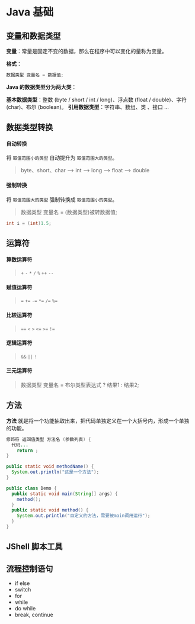 # Java 基础

## 变量和数据类型

**变量**：常量是固定不变的数据，那么在程序中可以变化的量称为变量。

**格式**：

```java
数据类型 变量名 = 数据值;
```

**Java 的数据类型分为两大类**：

**基本数据类型**：整数 (byte / short / int / long)、浮点数 (float / double)、字符 (char)、布尔 (boolean)。 
**引用数据类型**：字符串、数组、类 、接口 ...



## 数据类型转换

#### 自动转换

将 `取值范围小的类型` 自动提升为 `取值范围大的类型`。

> byte、short、char --> int --> long --> float --> double

#### 强制转换

将 `取值范围大的类型` 强制转换成 `取值范围小的类型`。

> 数据类型 变量名 =  (数据类型)被转数据值;

```java
int i = (int)1.5;
```



## 运算符

#### 算数运算符

> `+`  `-`  `*`  `/`  `%`  `++`  `--`

#### 赋值运算符

> `=`  `+=`  `-=`  `*=`  `/=`  `%=`

#### 比较运算符

> `==`  `<`  `>`  `<=`  `>=`  `!=` 

#### 逻辑运算符

> `&&`  `||`  `!`

#### 三元运算符

> 数据类型 变量名 = 布尔类型表达式 ? 结果1 : 结果2;



## 方法

**方法** 就是将一个功能抽取出来，把代码单独定义在一个大括号内，形成一个单独的功能。

```java
修饰符 返回值类型 方法名 (参数列表) {
  代码...
	return ;
}
```

```java
public static void methodName() {
  System.out.println("这是一个方法");
}
```

```java
public class Demo {
  public static void main(String[] args) {
    method();
  }
  public static void method() {
    System.out.println("自定义的方法，需要被main调用运行");
  }
}
```



## JShell 脚本工具





## 流程控制语句

- if else
- switch
- for
- while
- do while
- break, continue













